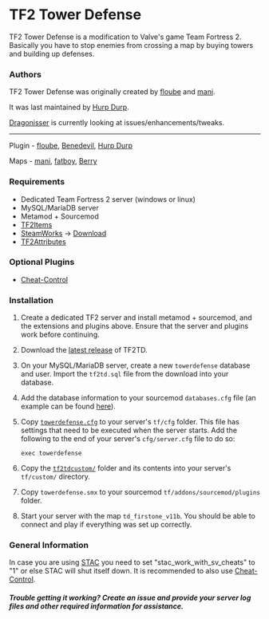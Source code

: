 # TF2 Tower Defense #

TF2 Tower Defense is a modification to Valve's game Team Fortress 2. Basically you have to stop enemies from crossing a map by buying towers and building up defenses.

### Authors ###

TF2 Tower Defense was originally created by [floube](http://steamcommunity.com/profiles/76561198051789304/) and [mani](http://steamcommunity.com/profiles/76561198002201102/). 

It was last maintained by [Hurp Durp](http://steamcommunity.com/profiles/76561198014050007).

[Dragonisser](http://steamcommunity.com/profiles/76561198039140852) is currently looking at issues/enhancements/tweaks.

<hr>

Plugin - [floube](http://steamcommunity.com/profiles/76561198051789304/), [Benedevil](http://steamcommunity.com/profiles/76561198056589941), [Hurp Durp](http://steamcommunity.com/profiles/76561198014050007)
 
Maps - [mani](http://steamcommunity.com/profiles/76561198002201102/), [fatboy](http://steamcommunity.com/profiles/76561197994348901/), [Berry](http://steamcommunity.com/profiles/76561198030362593/)


### Requirements ###

 * Dedicated Team Fortress 2 server (windows or linux)
 * MySQL/MariaDB server
 * Metamod + Sourcemod
 * [TF2Items](https://forums.alliedmods.net/showthread.php?p=1050170)
 * [SteamWorks](https://forums.alliedmods.net/showthread.php?t=229556) -> [Download](https://github.com/hexa-core-eu/SteamWorks/releases)
 * [TF2Attributes](https://forums.alliedmods.net/showthread.php?t=210221)

### Optional Plugins ###

* [Cheat-Control](https://forums.alliedmods.net/showthread.php?p=600521)

### Installation ###

1. Create a dedicated TF2 server and install metamod + sourcemod, and the extensions and plugins above. Ensure that the server and plugins work before continuing.
2. Download the [latest release](https://github.com/tf2td/towerdefense/releases) of TF2TD.
3. On your MySQL/MariaDB server, create a new `towerdefense` database and user. Import the `tf2td.sql` file from the download into your database.
4. Add the database information to your sourcemod `databases.cfg` file (an example can be found [here](addons/sourcemod/configs/databases_example.cfg)).
5. Copy [`towerdefense.cfg`](cfg/towerdefense.cfg) to your server's `tf/cfg` folder. This file has settings that need to be executed when the server starts. Add the following to the end of your server's `cfg/server.cfg` file to do so:
   
   `exec towerdefense`
   
6. Copy the [`tf2tdcustom/`](custom) folder and its contents into your server's `tf/custom/` directory.
7. Copy `towerdefense.smx` to your sourcemod `tf/addons/sourcemod/plugins` folder.
8. Start your server with the map `td_firstone_v11b`. You should be able to connect and play if everything was set up correctly.


### General Information ###

In case you are using [STAC](https://github.com/sapphonie/StAC-tf2) you need to set "stac_work_with_sv_cheats" to "1" or else STAC will shut itself down. It is recommended to also use [Cheat-Control](#optional-plugins).

##### Trouble getting it working? Create an issue and provide your server log files and other required information for assistance. #####
